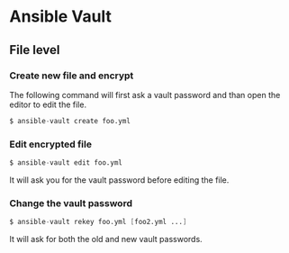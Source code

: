 # Ansible Vault

## File level

### Create new file and encrypt

The following command will first ask a vault password and than open the editor to edit the file.

```s
$ ansible-vault create foo.yml 
```

### Edit encrypted file

```s
$ ansible-vault edit foo.yml
```

It will ask you for the vault password before editing the file.


### Change the vault password

```s
$ ansible-vault rekey foo.yml [foo2.yml ...]
```

It will ask for both the old and new vault passwords.


